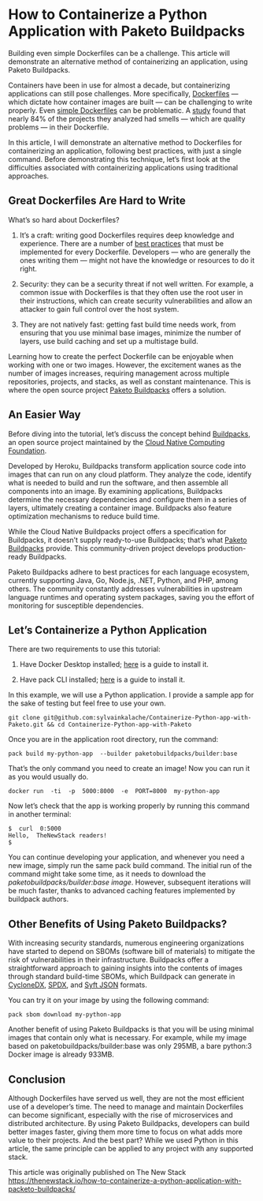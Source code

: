 # How to Containerize a Python Application with Paketo Buildpacks

Building even simple Dockerfiles can be a challenge. This article will demonstrate an alternative method of containerizing an application, using Paketo Buildpacks.

Containers have been in use for almost a decade, but containerizing applications can still pose challenges. More specifically,  [Dockerfiles](https://thenewstack.io/docker-basics-how-to-use-dockerfiles/)  — which dictate how container images are built — can be challenging to write properly. Even  [simple Dockerfiles](https://news.ycombinator.com/item?id=20031730)  can be problematic. A  [study](https://ieeexplore.ieee.org/stamp/stamp.jsp?arnumber=8998208)  found that nearly 84% of the projects they analyzed had smells — which are quality problems — in their Dockerfile.

In this article, I will demonstrate an alternative method to Dockerfiles for containerizing an application, following best practices, with just a single command. Before demonstrating this technique, let’s first look at the difficulties associated with containerizing applications using traditional approaches.
## Great Dockerfiles Are Hard to Write

What’s so hard about Dockerfiles?

1.  It’s a craft: writing good Dockerfiles requires deep knowledge and experience. There are a number of  [best practices](https://docs.docker.com/develop/develop-images/dockerfile_best-practices/)  that must be implemented for every Dockerfile. Developers — who are generally the ones writing them — might not have the knowledge or resources to do it right.
    
2.  Security: they can be a security threat if not well written. For example, a common issue with Dockerfiles is that they often use the root user in their instructions, which can create security vulnerabilities and allow an attacker to gain full control over the host system.
    
3.  They are not natively fast: getting fast build time needs work, from ensuring that you use minimal base images, minimize the number of layers, use build caching and set up a multistage build.
    

Learning how to create the perfect Dockerfile can be enjoyable when working with one or two images. However, the excitement wanes as the number of images increases, requiring management across multiple repositories, projects, and stacks, as well as constant maintenance. This is where the open source project  [Paketo Buildpacks](https://paketo.io/)  offers a solution.
## An Easier Way

Before diving into the tutorial, let’s discuss the concept behind  [Buildpacks](https://buildpacks.io/), an open source project maintained by the  [Cloud Native Computing Foundation](https://cncf.io/?utm_content=inline-mention).

Developed by Heroku, Buildpacks transform application source code into images that can run on any cloud platform. They analyze the code, identify what is needed to build and run the software, and then assemble all components into an image. By examining applications, Buildpacks determine the necessary dependencies and configure them in a series of layers, ultimately creating a container image. Buildpacks also feature optimization mechanisms to reduce build time.

While the Cloud Native Buildpacks project offers a specification for Buildpacks, it doesn’t supply ready-to-use Buildpacks; that’s what  [Paketo Buildpacks](https://paketo.io/)  provide. This community-driven project develops production-ready Buildpacks.

Paketo Buildpacks adhere to best practices for each language ecosystem, currently supporting Java, Go, Node.js, .NET, Python, and PHP, among others. The community constantly addresses vulnerabilities in upstream language runtimes and operating system packages, saving you the effort of monitoring for susceptible dependencies.
## Let’s Containerize a Python Application

There are two requirements to use this tutorial:

1.  Have Docker Desktop installed;  [here](https://www.docker.com/products/docker-desktop/)  is a guide to install it.
    
2.  Have pack CLI installed;  [here](https://buildpacks.io/docs/tools/pack/)  is a guide to install it.
    

In this example, we will use a Python application. I provide a sample app for the sake of testing but feel free to use your own.

    git clone git@github.com:sylvainkalache/Containerize-Python-app-with-Paketo.git && cd Containerize-Python-app-with-Paketo

Once you are in the application root directory, run the command:

    pack build my-python-app  --builder paketobuildpacks/builder:base
That’s the only command you need to create an image! Now you can run it as you would usually do.

    docker run  -ti  -p  5000:8000  -e  PORT=8000  my-python-app
Now let’s check that the app is working properly by running this command in another terminal:

    $  curl  0:5000
    Hello,  TheNewStack readers!
    $
You can continue developing your application, and whenever you need a new image, simply run the same pack build command. The initial run of the command might take some time, as it needs to download the _paketobuildpacks/builder:base image_. However, subsequent iterations will be much faster, thanks to advanced caching features implemented by buildpack authors.
## Other Benefits of Using Paketo Buildpacks?

With increasing security standards, numerous engineering organizations have started to depend on SBOMs (software bill of materials) to mitigate the risk of vulnerabilities in their infrastructure. Buildpacks offer a straightforward approach to gaining insights into the contents of images through standard build-time SBOMs, which Buildpack can generate in  [CycloneDX](https://cyclonedx.org/),  [SPDX](https://spdx.dev/), and  [Syft JSON](https://github.com/anchore/syft)  formats.

You can try it on your image by using the following command:

    pack sbom download my-python-app
Another benefit of using Paketo Buildpacks is that you will be using minimal images that contain only what is necessary. For example, while my image based on paketobuildpacks/builder:base was only 295MB, a bare python:3 Docker image is already 933MB.

## Conclusion

Although Dockerfiles have served us well, they are not the most efficient use of a developer’s time. The need to manage and maintain Dockerfiles can become significant, especially with the rise of microservices and distributed architecture. By using Paketo Buildpacks, developers can build better images faster, giving them more time to focus on what adds more value to their projects. And the best part? While we used Python in this article, the same principle can be applied to any project with any supported stack.

This article was originally published on The New Stack https://thenewstack.io/how-to-containerize-a-python-application-with-packeto-buildpacks/

